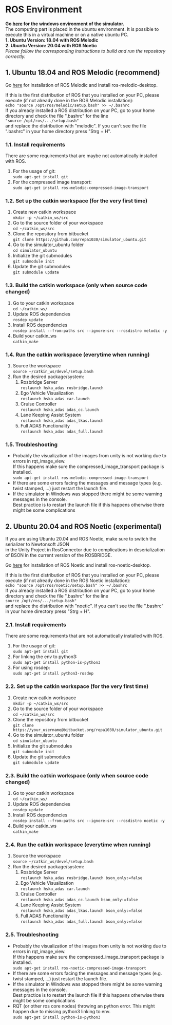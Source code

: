 # ROS Environment

**Go [here](https://github.com/repa1030/simulator_windows) for the windows environment of the simulator.**  
The computing part is placed in the ubuntu environment. It is possible to execute this in a virtual machine or on a native ubuntu PC.  
**1. Ubuntu Version: 18.04 with ROS Melodic**  
**2. Ubuntu Version: 20.04 with ROS Noetic**  
_Please follow the corresponding instructions to build and run the repository correctly._

## 1. Ubuntu 18.04 and ROS Melodic (recommend)

Go [here](http://wiki.ros.org/melodic/Installation/Ubuntu) for installation of ROS Melodic and install ros-melodic-desktop.

If this is the first distribution of ROS that you installed on your PC, please execute (if not already done in the ROS Melodic installation):  
`echo "source /opt/ros/melodic/setup.bash" >> ~/.bashrc`  
If you already installed a ROS distribution on your PC, go to your home directory and check the file ".bashrc" for the line  
`"source /opt/ros/.../setup.bash"`  
and replace the distribution with "melodic". If you can't see the file ".bashrc" in your home directory press "Strg + H".

### 1.1. Install requirements

There are some requirements that are maybe not automatically installed with ROS.

1. For the usage of git:   
`sudo apt-get install git`
2. For the compressed image transport:  
`sudo apt-get install ros-melodic-compressed-image-transport`

### 1.2. Set up the catkin workspace (for the very first time)

1. Create new catkin workspace  
`mkdir -p ~/catkin_ws/src`
2. Go to the source folder of your workspace  
`cd ~/catkin_ws/src`
3. Clone the repository from bitbucket  
`git clone https://github.com/repa1030/simulator_ubuntu.git`
4. Go to the simulator_ubuntu folder  
`cd simulator_ubuntu`
5. Initialize the git submodules  
`git submodule init`
6. Update the git submodules  
`git submodule update`

### 1.3. Build the catkin workspace (only when source code changed)

1. Go to your catkin workspace  
`cd ~/catkin_ws/`
2. Update ROS dependencies  
`rosdep update`
3. Install ROS dependencies  
`rosdep install --from-paths src --ignore-src --rosdistro melodic -y`
4. Build your catkin_ws  
`catkin_make`

### 1.4. Run the catkin workspace (everytime when running)

1. Source the workspace  
`source ~/catkin_ws/devel/setup.bash`
2. Run the desired package/system:
    1. Rosbridge Server  
    `roslaunch hska_adas rosbridge.launch`
    2. Ego Vehicle Visualization  
    `roslaunch hska_adas car.launch`
    3. Cruise Controller  
    `roslaunch hska_adas adas_cc.launch`
    4. Lane Keeping Assist System  
    `roslaunch hska_adas adas_lkas.launch`
    5. Full ADAS Functionality  
    `roslaunch hska_adas adas_full.launch`

### 1.5. Troubleshooting

* Probably the visualization of the images from unity is not working due to errors in rqt_image_view.  
If this happens make sure the compressed_image_transport package is installed.  
`sudo apt-get install ros-melodic-compressed-image-transport`
* If there are some errors facing the messages and message types (e.g. twist stamped, ...) just restart the launch file.
* If the simulator in Windows was stopped there might be some warning messages in the console.  
Best practice is to restart the launch file if this happens otherwise there might be some complications  

## 2. Ubuntu 20.04 and ROS Noetic (experimental)

If you are using Ubuntu 20.04 and ROS Noetic, make sure to switch the serializer to Newtonsoft JSON  
in the Unity Project in RosConnector due to complications in deserialization of BSON in the current version of the ROSBRIDGE.

Go [here](http://wiki.ros.org/noetic/Installation/Ubuntu) for installation of ROS Noetic and install ros-noetic-desktop.

If this is the first distribution of ROS that you installed on your PC, please execute (if not already done in the ROS Noetic installation):  
`echo "source /opt/ros/noetic/setup.bash" >> ~/.bashrc`  
If you already installed a ROS distribution on your PC, go to your home directory and check the file ".bashrc" for the line  
`source /opt/ros/.../setup.bash"`  
and replace the distribution with "noetic". If you can't see the file ".bashrc" in your home directory press "Strg + H".

### 2.1. Install requirements

There are some requirements that are not automatically installed with ROS.

1. For the usage of git:  
`sudo apt-get install git`
2. For linking the env to python3:  
`sudo apt-get install python-is-python3`
3. For using rosdep:  
`sudo apt-get install python3-rosdep`

### 2.2. Set up the catkin workspace (for the very first time)

1. Create new catkin workspace  
`mkdir -p ~/catkin_ws/src`
2. Go to the source folder of your workspace  
`cd ~/catkin_ws/src`
3. Clone the repository from bitbucket  
`git clone https://your_username@bitbucket.org/repa1030/simulator_ubuntu.git`
4. Go to the simulator_ubuntu folder  
`cd simulator_ubuntu`
5. Initialize the git submodules  
`git submodule init`
6. Update the git submodules  
`git submodule update`

### 2.3. Build the catkin workspace (only when source code changed)

1. Go to your catkin workspace  
`cd ~/catkin_ws/`
2. Update ROS dependencies  
`rosdep update`
3. Install ROS dependencies  
`rosdep install --from-paths src --ignore-src --rosdistro noetic -y`
4. Build your catkin_ws  
`catkin_make`

### 2.4. Run the catkin workspace (everytime when running)

1. Source the workspace  
`source ~/catkin_ws/devel/setup.bash`
2. Run the desired package/system:
    1. Rosbridge Server  
    `roslaunch hska_adas rosbridge.launch bson_only:=false`
    2. Ego Vehicle Visualization  
    `roslaunch hska_adas car.launch`
    3. Cruise Controller  
    `roslaunch hska_adas adas_cc.launch bson_only:=false`
    4. Lane Keeping Assist System  
    `roslaunch hska_adas adas_lkas.launch bson_only:=false`
    5. Full ADAS Functionality  
    `roslaunch hska_adas adas_full.launch bson_only:=false`

### 2.5. Troubleshooting

* Probably the visualization of the images from unity is not working due to errors in rqt_image_view.  
If this happens make sure the compressed_image_transport package is installed.  
`sudo apt-get install ros-noetic-compressed-image-transport`
* If there are some errors facing the messages and message types (e.g. twist stamped, ...) just restart the launch file.
* If the simulator in Windows was stopped there might be some warning messages in the console.  
Best practice is to restart the launch file if this happens otherwise there might be some complications  
* RQT (or other ros core nodes) throwing an python error. This might happen due to missing python3 linking to env.  
`sudo apt-get install python-is-python3`

